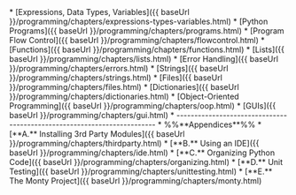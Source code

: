 <site-nav>
* [Expressions, Data Types, Variables]({{ baseUrl }}/programming/chapters/expressions-types-variables.html)
* [Python Programs]({{ baseUrl }}/programming/chapters/programs.html)
* [Program Flow Control]({{ baseUrl }}/programming/chapters/flowcontrol.html)
* [Functions]({{ baseUrl }}/programming/chapters/functions.html)
* [Lists]({{ baseUrl }}/programming/chapters/lists.html)
* [Error Handling]({{ baseUrl }}/programming/chapters/errors.html)
* [Strings]({{ baseUrl }}/programming/chapters/strings.html)
* [Files]({{ baseUrl }}/programming/chapters/files.html)
* [Dictionaries]({{ baseUrl }}/programming/chapters/dictionaries.html)
* [Object-Oriented Programming]({{ baseUrl }}/programming/chapters/oop.html)
* [GUIs]({{ baseUrl }}/programming/chapters/gui.html)
* ------------------------------------------------------------------------
* %%**Appendices**%%
* [**A.** Installing 3rd Party Modules]({{ baseUrl }}/programming/chapters/thirdparty.html)
* [**B.** Using an IDE]({{ baseUrl }}/programming/chapters/ide.html)
* [**C.** Organizing Python Code]({{ baseUrl }}/programming/chapters/organizing.html)
* [**D.** Unit Testing]({{ baseUrl }}/programming/chapters/unittesting.html)
* [**E.** The Monty Project]({{ baseUrl }}/programming/chapters/monty.html)
</site-nav>